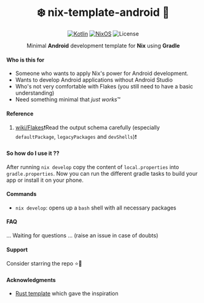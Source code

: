 <div align=center>

# ❄️ nix-template-android 📱

[![Kotlin](https://img.shields.io/badge/Made_for-Kotlin-blue.svg?style=for-the-badge&logo=kotlin)](https://kotlinlang.org/) [![NixOS](https://img.shields.io/badge/Flakes-Nix-informational.svg?logo=nixos&style=for-the-badge)](https://nixos.org) ![License](https://img.shields.io/github/license/mordragt/nix-templates?style=for-the-badge) 


Minimal **Android** development template for **Nix** using **Gradle**

</div>

#### Who is this for

- Someone who wants to apply Nix's power for Android development.
- Wants to develop Android applications without Android Studio
- Who's not very comfortable with Flakes (you still need to have a basic understanding)
- Need something minimal that *just works*™

#### Reference

1. [wiki/Flakes](https://nixos.wiki/wiki/Flakes)❗Read the output schema carefully (especially `defaultPackage`, `legacyPackages` and `devShells`)❗

#### So how do I use it ??

After running `nix develop` copy the content of `local.properties` into `gradle.properties`.
Now you can run the different gradle tasks to build your app or install it on your phone.

#### Commands

- `nix develop`: opens up a `bash` shell with all necessary packages

#### FAQ

... Waiting for questions ... (raise an issue in case of doubts)

#### Support

Consider starring the repo ⭐📱

#### Acknowledgments

- [Rust template](https://github.com/helium18/template-nix) which gave the inspiration